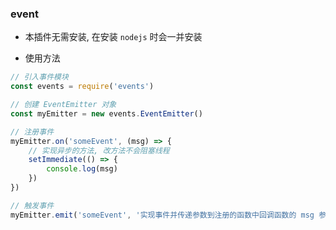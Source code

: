 ### event

* 本插件无需安装, 在安装 `nodejs` 时会一并安装

* 使用方法
```js
// 引入事件模块
const events = require('events')

// 创建 EventEmitter 对象
const myEmitter = new events.EventEmitter()

// 注册事件
myEmitter.on('someEvent', (msg) => {
    // 实现异步的方法, 改方法不会阻塞线程
    setImmediate(() => {
        console.log(msg)
    })
})

// 触发事件
myEmitter.emit('someEvent', '实现事件并传递参数到注册的函数中回调函数的 msg 参数中')
```
